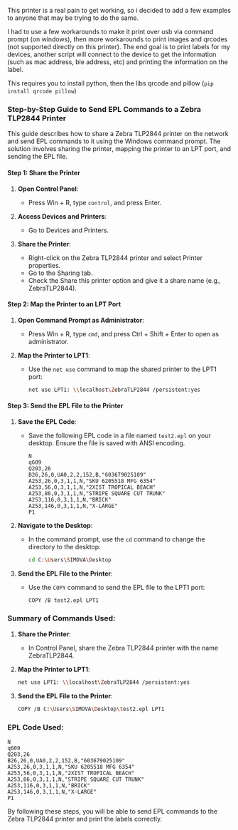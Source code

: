 This printer is a real pain to get working, so i decided to add a few examples to anyone that may be trying to do the same.

I had to use a few workarounds to make it print over usb via command prompt (on windows), then more workarounds to print images and qrcodes (not supported directly on this printer). The end goal is to print labels for my devices, another script will connect to the device to get the information (such as mac address, ble address, etc) and printing the information on the label.

This requires you to install python, then the libs qrcode and pillow (`pip install qrcode pillow`)

### Step-by-Step Guide to Send EPL Commands to a Zebra TLP2844 Printer


This guide describes how to share a Zebra TLP2844 printer on the network and send EPL commands to it using the Windows command prompt. The solution involves sharing the printer, mapping the printer to an LPT port, and sending the EPL file.

#### Step 1: Share the Printer
1. **Open Control Panel**:
   - Press Win + R, type `control`, and press Enter.

2. **Access Devices and Printers**:
   - Go to Devices and Printers.

3. **Share the Printer**:
   - Right-click on the Zebra TLP2844 printer and select Printer properties.
   - Go to the Sharing tab.
   - Check the Share this printer option and give it a share name (e.g., ZebraTLP2844).

#### Step 2: Map the Printer to an LPT Port
1. **Open Command Prompt as Administrator**:
   - Press Win + R, type `cmd`, and press Ctrl + Shift + Enter to open as administrator.

2. **Map the Printer to LPT1**:
   - Use the `net use` command to map the shared printer to the LPT1 port:
     ```sh
     net use LPT1: \\localhost\ZebraTLP2844 /persistent:yes
     ```

#### Step 3: Send the EPL File to the Printer
1. **Save the EPL Code**:
   - Save the following EPL code in a file named `test2.epl` on your desktop. Ensure the file is saved with ANSI encoding.
     ```epl
     N
     q609
     Q203,26
     B26,26,0,UA0,2,2,152,B,"603679025109"
     A253,26,0,3,1,1,N,"SKU 6205518 MFG 6354"
     A253,56,0,3,1,1,N,"2XIST TROPICAL BEACH"
     A253,86,0,3,1,1,N,"STRIPE SQUARE CUT TRUNK"
     A253,116,0,3,1,1,N,"BRICK"
     A253,146,0,3,1,1,N,"X-LARGE"
     P1
     ```

2. **Navigate to the Desktop**:
   - In the command prompt, use the `cd` command to change the directory to the desktop:
     ```sh
     cd C:\Users\SIMOVA\Desktop
     ```

3. **Send the EPL File to the Printer**:
   - Use the `COPY` command to send the EPL file to the LPT1 port:
     ```sh
     COPY /B test2.epl LPT1
     ```

### Summary of Commands Used:
1. **Share the Printer**:
   - In Control Panel, share the Zebra TLP2844 printer with the name ZebraTLP2844.

2. **Map the Printer to LPT1**:
   ```sh
   net use LPT1: \\localhost\ZebraTLP2844 /persistent:yes
   ```

3. **Send the EPL File to the Printer**:
   ```sh
   COPY /B C:\Users\SIMOVA\Desktop\test2.epl LPT1
   ```

### EPL Code Used:
```epl
N
q609
Q203,26
B26,26,0,UA0,2,2,152,B,"603679025109"
A253,26,0,3,1,1,N,"SKU 6205518 MFG 6354"
A253,56,0,3,1,1,N,"2XIST TROPICAL BEACH"
A253,86,0,3,1,1,N,"STRIPE SQUARE CUT TRUNK"
A253,116,0,3,1,1,N,"BRICK"
A253,146,0,3,1,1,N,"X-LARGE"
P1
```

By following these steps, you will be able to send EPL commands to the Zebra TLP2844 printer and print the labels correctly.

